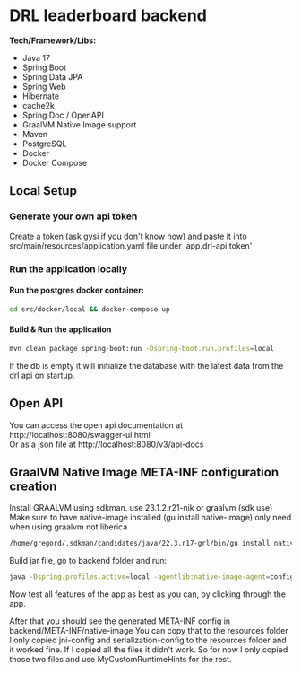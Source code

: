 # DRL leaderboard backend
**Tech/Framework/Libs:**
* Java 17
* Spring Boot
* Spring Data JPA
* Spring Web
* Hibernate
* cache2k
* Spring Doc / OpenAPI
* GraalVM Native Image support
* Maven
* PostgreSQL
* Docker
* Docker Compose

## Local Setup
### Generate your own api token
Create a token (ask gysi if you don't know how) and paste it into src/main/resources/application.yaml file under 'app.drl-api.token'

### Run the application locally
#### Run the postgres docker container:
```bash
cd src/docker/local && docker-compose up
```
#### Build & Run the application
```bash
mvn clean package spring-boot:run -Dspring-boot.run.profiles=local
```
If the db is empty it will initialize the database with the latest data from the drl api on startup.

## Open API
You can access the open api documentation at http://localhost:8080/swagger-ui.html  
Or as a json file at http://localhost:8080/v3/api-docs

## GraalVM Native Image META-INF configuration creation
Install GRAALVM using sdkman.
use 23.1.2.r21-nik or graalvm (sdk use)
Make sure to have native-image installed (gu install native-image) only need when using graalvm not liberica
```bash
/home/gregord/.sdkman/candidates/java/22.3.r17-grl/bin/gu install native-image 
```
Build jar file, go to backend folder and run:
```bash
java -Dspring.profiles.active=local -agentlib:native-image-agent=config-output-dir=META-INF/native-image -jar target/DRLLeaderboardBackend-1.4.0.jar
```

Now test all features of the app as best as you can, by clicking through the app.

After that you should see the generated META-INF config in backend/META-INF/native-image
You can copy that to the resources folder
I only copied jni-config and serialization-config to the resources folder and it worked fine.
If I copied all the files it didn't work. So for now I only copied those two files and use MyCustomRuntimeHints for the rest.
